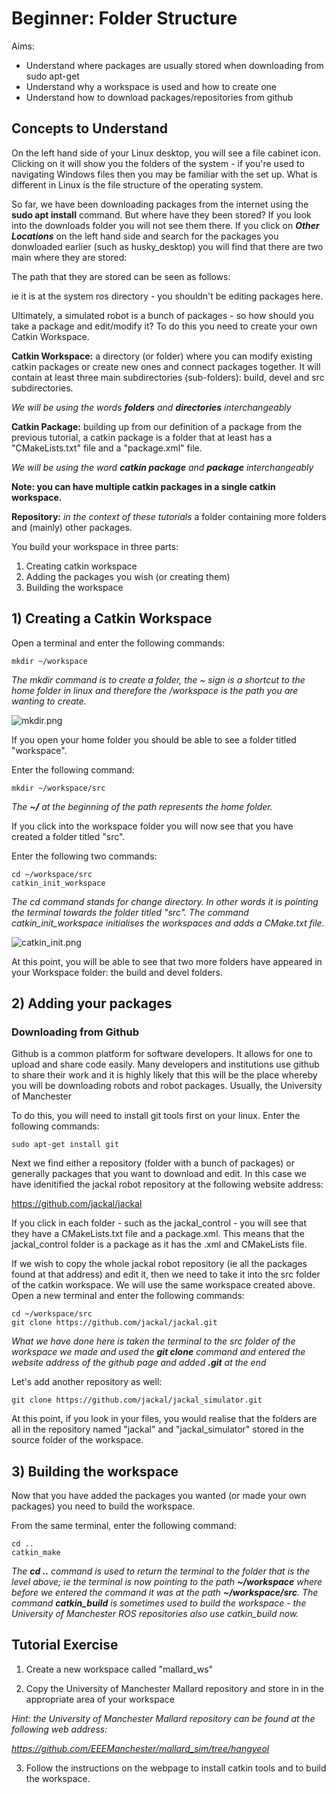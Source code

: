 # Beginner: Folder Structure

Aims:

* Understand where packages are usually stored when downloading from sudo apt-get 
* Understand why a workspace is used and how to create one
* Understand how to download packages/repositories from github 

## Concepts to Understand

On the left hand side of your Linux desktop, you will see a file cabinet icon. Clicking on it will show you the folders of the system - if you're used to navigating Windows files then you may be familiar with the set up. What is different in Linux is the file structure of the operating system.

So far, we have been downloading packages from the internet using the **sudo apt install** command. But where have they been stored? If you look into the downloads folder you will not see them there. If you click on ***Other Locations*** on the left hand side and search for the packages you donwloaded earlier (such as husky_desktop) you will find that there are two main where they are stored:

The path that they are stored can be seen as follows:

ie it is at the system ros directory - you shouldn't be editing packages here.

Ultimately, a simulated robot is a bunch of packages - so how should you take a package and edit/modify it? To do this you need to create your own Catkin Workspace. 

**Catkin Workspace:** a directory (or folder) where you can modify existing catkin packages or create new ones and connect packages together. It will contain at least three main subdirectories (sub-folders): build, devel and src subdirectories.

*We will be using the words **folders** and **directories** interchangeably*

**Catkin Package:** building up from our definition of a package from the previous tutorial, a catkin package is a folder that at least has a "CMakeLists.txt" file and a "package.xml" file. 

*We will be using the word **catkin package** and **package** interchangeably*

**Note: you can have multiple catkin packages in a single catkin workspace.**

**Repository:** *in the context of these tutorials* a folder containing more folders and (mainly) other packages.

You build your workspace in three parts: 
1) Creating catkin workspace 
2) Adding the packages you wish (or creating them) 
3) Building the workspace

## 1) Creating a Catkin Workspace 

Open a terminal and enter the following commands:
```
mkdir ~/workspace
```
*The mkdir command is to create a folder, the ~ sign is a shortcut to the home folder in linux and therefore the /workspace is the path you are wanting to create.*

![mkdir.png](mkdir.png)


If you open your home folder you should be able to see a folder titled "workspace".

Enter the following command:
```
mkdir ~/workspace/src
```
*The **~/** at the beginning of the path represents the home folder.*

If you click into the workspace folder you will now see that you have created a folder titled "src".

Enter the following two commands:
```
cd ~/workspace/src
catkin_init_workspace
```

*The cd command stands for change directory. In other words it is pointing the terminal towards the folder titled "src". The command catkin_init_workspace initialises the workspaces and adds a CMake.txt file.*

![catkin_init.png](catkin_init.png)

At this point, you will be able to see that two more folders have appeared in your Workspace folder: the build and devel folders.

## 2) Adding your packages

### Downloading from Github

Github is a common platform for software developers. It allows for one to upload and share code easily. Many developers and institutions use github to share their work and it is highly likely that this will be the place whereby you will be downloading robots and robot packages. Usually, the University of Manchester 

To do this, you will need to install git tools first on your linux. Enter the following commands:
```
sudo apt-get install git
```
Next we find either a repository (folder with a bunch of packages) or generally packages that you want to download and edit. In this case we have idenitified the jackal robot repository at the following website address: 

https://github.com/jackal/jackal

If you click in each folder - such as the jackal_control - you will see that they have a CMakeLists.txt file and a package.xml. This means that the jackal_control folder is a package as it has the .xml and CMakeLists file.

If we wish to copy the whole jackal robot repository (ie all the packages found at that address) and edit it, then we need to take it into the src folder of the catkin workspace. We will use the same workspace created above. Open a new terminal and enter the following commands:

```
cd ~/workspace/src
git clone https://github.com/jackal/jackal.git
```
*What we have done here is taken the terminal to the src folder of the workspace we made and used the **git clone** command and entered the website address of the github page and added **.git** at the end*

Let's add another repository as well:
```
git clone https://github.com/jackal/jackal_simulator.git
```

At this point, if you look in your files, you would realise that the folders are all in the repository named "jackal" and "jackal_simulator" stored in the source folder of the workspace.


## 3) Building the workspace

Now that you have added the packages you wanted (or made your own packages) you need to build the workspace. 

From the same terminal, enter the following command:

```
cd ..
catkin_make
```
*The **cd ..** command is used to return the terminal to the folder that is the level above; ie the terminal is now pointing to the path **~/workspace** where before we entered the command it was at the path **~/workspace/src**. The command **catkin_build** is sometimes used to build the workspace - the University of Manchester ROS repositories also use catkin_build now.*



## Tutorial Exercise

1) Create a new workspace called "mallard_ws" 

2) Copy the University of Manchester Mallard repository and store in in the appropriate area of your workspace

*Hint: the University of Manchester Mallard repository can be found at the following web address:*

*https://github.com/EEEManchester/mallard_sim/tree/hangyeol*

3) Follow the instructions on the webpage to install catkin tools and to build the workspace.